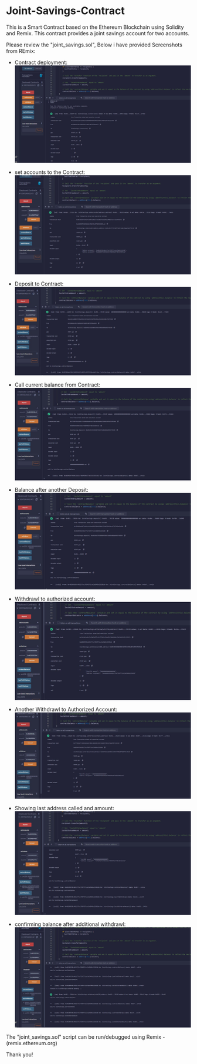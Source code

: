 # Joint-Savings-Contract

This is a Smart Contract based on the Ethereum Blockchain using Solidity and Remix. This contract provides a joint savings account for two accounts.

Please review the "joint_savings.sol", Below i have provided Screenshots from REmix:

- Contract deployment:
![](https://github.com/TGreenizan/Joint-Savings-Contract/blob/main/Execution_Results/joint_acct1.JPG?raw=true)

- set accounts to the Contract:
![](https://github.com/TGreenizan/Joint-Savings-Contract/blob/main/Execution_Results/joint_acct2.JPG?raw=true)

- Deposit to Contract:
![](https://github.com/TGreenizan/Joint-Savings-Contract/blob/main/Execution_Results/joint_acct3.JPG?raw=true)

- Call current balance from Contract:
![](https://github.com/TGreenizan/Joint-Savings-Contract/blob/main/Execution_Results/joint_acct4.JPG?raw=true)

- Balance after another Deposit:
![](https://github.com/TGreenizan/Joint-Savings-Contract/blob/main/Execution_Results/joint_acct5.JPG?raw=true)

- Withdrawl to authorized account:
![](https://github.com/TGreenizan/Joint-Savings-Contract/blob/main/Execution_Results/joint_acct6.JPG?raw=true)

- Another Withdrawl to Authorized Account:
![](https://github.com/TGreenizan/Joint-Savings-Contract/blob/main/Execution_Results/joint_acct7.JPG?raw=true)

- Showing last address called and amount:
![](https://github.com/TGreenizan/Joint-Savings-Contract/blob/main/Execution_Results/joint_acct8.JPG?raw=true)

- confirming balance after additional withdrawl:
![](https://github.com/TGreenizan/Joint-Savings-Contract/blob/main/Execution_Results/joint_acct9.JPG?raw=true)

The "joint_savings.sol" script can be run/debugged using Remix - (remix.ethereum.org)

Thank you!
